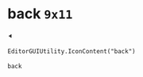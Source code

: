 # back `9x11`
<img src="/img/back.png" width=9 height=11>

``` CSharp
EditorGUIUtility.IconContent("back")
```
```
back
```
